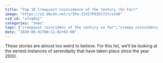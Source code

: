 ```yaml
---
title: "Top 10 Creepiest Coincidence of the Century (So Far)"
image: "https://s2.dmcdn.net/v/SPw-Z1VI7P935t71Y/x240"
vid_id: "x7vq9wj"
categories: "news"
tags: ["creepiest coincidenc of the century so far","creepy coincidences","creepiest coincidences"]
date: "2020-09-01T00:11:02+03:00"
---
```

These stories are almost too weird to believe. For this list, we’ll be looking at the eeriest instances of serendipity that have taken place since the year 2000.
